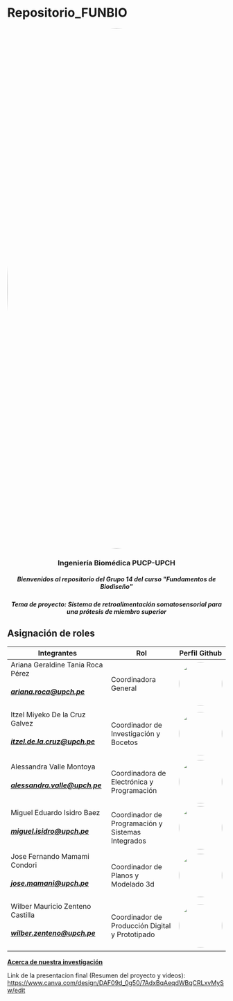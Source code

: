 # Repositorio_FUNBIO
<image align="center;" width="1200px;" style="border-radius: 90%;" src ="Imágenes/imagen_read.png">

</p>
  <h3 align="center">
Ingeniería Biomédica PUCP-UPCH
  </h3>
  <h5 align="center">
     Bienvenidos al repositorio del Grupo 14 del curso "Fundamentos de Biodiseño"
  </h5>
</p>


</p>
  <h5 align="center">
    Tema de proyecto: Sistema de retroalimentación somatosensorial para una prótesis de miembro superior
  </h5>
  
</p>
 
## Asignación de roles
| Integrantes | Rol | Perfil Github |
| ------------- | ------------- |------------- |
| Ariana Geraldine Tania Roca Pérez        <h5>ariana.roca@upch.pe <h5/>|Coordinadora General  |<a href="https://github.com/ArianaRoca"> <image align="center;" style="border-radius: 50%;" width="100px;" src ="https://avatars.githubusercontent.com/u/143196783?v=4"> |
| Itzel Miyeko De la Cruz Galvez           <h5>itzel.de.la.cruz@upch.pe <h5/> |   Coordinador de Investigación y Bocetos   |<a href="https://github.com/Itzmiyeko"> <image align="center;" style="border-radius: 50%;" width="100px;" src ="https://avatars.githubusercontent.com/u/143201186?v=4">  |
| Alessandra Valle Montoya                 <h5>alessandra.valle@upch.pe <h5/>|  Coordinadora de Electrónica y Programación  |<a href="https://github.com/AleValleM"> <image align="center;" style="border-radius: 50%;" width="100px;" src ="https://avatars.githubusercontent.com/u/143018589?v=4">   |
| Miguel Eduardo Isidro Baez              <h5> miguel.isidro@upch.pe <h5/>|  Coordinador de Programación y Sistemas Integrados   |<a href="https://github.com/miguel-isidro05"> <image align="center;" style="border-radius: 50%;" width="100px;" src ="https://avatars.githubusercontent.com/u/143018639?s=96&v=4">  |
| Jose Fernando Mamami Condori            <h5> jose.mamani@upch.pe <h5/>|  Coordinador de Planos y Modelado 3d   |<a href="https://github.com/Fernando968"> <image align="center;" style="border-radius: 50%;" width="100px;" src ="https://avatars.githubusercontent.com/u/84026167?v=4">   |
| Wilber Mauricio Zenteno Castilla        <h5> wilber.zenteno@upch.pe <h5/>|  Coordinador de Producción Digital y Prototipado   |<a href="https://github.com/Mauricioz2111"> <image align="center;" style="border-radius: 50%;" width="100px;" src ="https://avatars.githubusercontent.com/u/143200892?v=4">   |

[**Acerca de nuestra investigación**](https://github.com/miguel-isidro05/Repositorio_FUNBIO/tree/main/Entregable%20de%20la%20semana)<br>

Link de la presentacion final (Resumen del proyecto y videos): https://www.canva.com/design/DAF09d_0g50/7AdxBqAeqdWBqCRLxvMySw/edit
